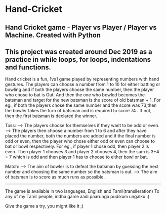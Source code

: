 # Hand-Cricket
Hand Cricket game - Player vs Player / Player vs Machine. Created with Python
-------------------------------------------------------------------------------------
This project was created around Dec 2019 as a practice in while loops, for loops, indentations and functions.
-------------------------------------------------------------------------------------
 Hand cricket is a fun, 1vs1 game played by representing numbers with hand gestures. The players can choose a number from 1 to 10 for either batting or bowling and if both the players choose the same number, then the player who chose to bat is Out. And then the one who bowled becomes the batsman and target for the new batsman is the score of old batsman + 1. 
 For eg., if both the players chose the same number and the score was 73,then the bowler takes the turn of batsman and is required to score 74 . If not, then the first batsman is declared the winner.

Toss: 
 --> The players choose for themselves if they want to be odd or even.
 --> The players then choose a number from 1 to 6 and after they have placed the number, both the numbers are added and if the final number is odd or even, then the player who chose either odd or even can choose to bat or bowl respectively. For eg., if player 1 chose odd, then player 2 is even. Then player 1 chooses 3 and player 2 chooses 4, then the sum is 3+4 = 7 which is odd  and then player 1 has to choose to either bowl or bat.
 
 Match:
  --> The aim of bowler is to defeat the batsman by guessing the next number and choosing the same number so the batsman is out.
  --> The aim of batsman is to score as much runs as possible. 
  
-------------------------------------------------------------------------------------
The game is available in two languages, English and Tamil(transileration)
To any of my Tamil people, indha game aadi paarunga pudikum ungalku :)

Give the game a try, you might like it ;)
